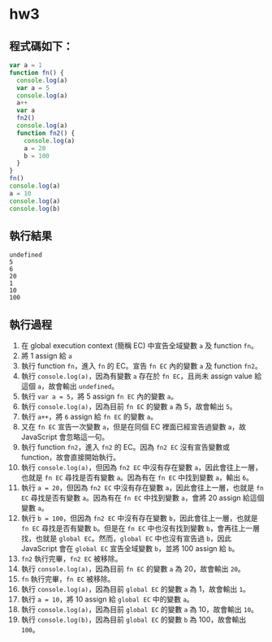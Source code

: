 # hw3
## 程式碼如下：
```javascript
var a = 1
function fn() {
  console.log(a)
  var a = 5
  console.log(a)
  a++
  var a
  fn2()
  console.log(a)
  function fn2() {
    console.log(a)
    a = 20
    b = 100
  }
}
fn()
console.log(a)
a = 10
console.log(a)
console.log(b)
```

## 執行結果
```
undefined
5
6
20
1
10
100
```

## 執行過程
1. 在 global execution context (簡稱 EC) 中宣告全域變數 `a` 及 function `fn`。
2. 將 1 assign 給 `a`
3. 執行 function `fn`，進入 `fn` 的 EC。宣告 `fn EC` 內的變數 `a` 及 function `fn2`。
4. 執行 `console.log(a)`，因為有變數 `a` 存在於 `fn EC`，且尚未 assign value 給這個 `a`，故會輸出 `undefined`。
5. 執行 `var a = 5`，將 5 assign `fn EC` 內的變數 `a`。
6. 執行 `console.log(a)`，因為目前 `fn EC` 的變數 `a` 為 5，故會輸出 `5`。
7. 執行 `a++`，將 `6` assign 給 `fn EC` 的變數 `a`。
8. 又在 `fn EC` 宣告一次變數 `a`，但是在同個 EC 裡面已經宣告過變數 `a`，故 JavaScript 會忽略這一句。
9. 執行 function `fn2`，進入 `fn2` 的 EC。因為 `fn2 EC` 沒有宣告變數或 function，故會直接開始執行。
10. 執行 `console.log(a)`，但因為 `fn2 EC` 中沒有存在變數 `a`，因此會往上一層，也就是 `fn EC` 尋找是否有變數 `a`。因為有在 `fn EC` 中找到變數 `a`，輸出 `6`。
11. 執行 `a = 20`，但因為 `fn2 EC` 中沒有存在變數 `a`，因此會往上一層，也就是 `fn EC` 尋找是否有變數 `a`。因為有在 `fn EC` 中找到變數 `a`，會將 20 assign 給這個變數 `a`。
12. 執行 `b = 100`，但因為 `fn2 EC` 中沒有存在變數 `b`，因此會往上一層，也就是 `fn EC` 尋找是否有變數 `b`。但是在 `fn EC` 中也沒有找到變數 `b`，會再往上一層找，也就是 `global EC`。然而，`global EC` 中也沒有宣告過 `b`，因此 JavaScript 會在 `global EC` 宣告全域變數 `b`，並將 100 assign 給 `b`。
13. `fn2` 執行完畢，`fn2 EC` 被移除。
14. 執行 `console.log(a)`，因為目前 `fn EC` 的變數 `a` 為 20，故會輸出 `20`。
15. `fn` 執行完畢，`fn EC` 被移除。
16. 執行 `console.log(a)`，因為目前 `global EC` 的變數 `a` 為 1，故會輸出 `1`。
17. 執行 `a = 10`，將 10 assign 給 `global EC` 中的變數 `a`。
18. 執行 `console.log(a)`，因為目前 `global EC` 的變數 `a` 為 10，故會輸出 `10`。
19. 執行 `console.log(b)`，因為目前 `global EC` 的變數 `b` 為 100，故會輸出 `100`。
